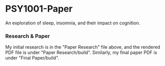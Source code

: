 # PSY1001-Paper

An exploration of sleep, insomnia, and their impact on cognition.

### Research & Paper

My initial research is in the "Paper Research" file above, and the rendered PDF file is under "Paper Research/build". Similarly, my final paper PDF is under "Final Paper/build".
